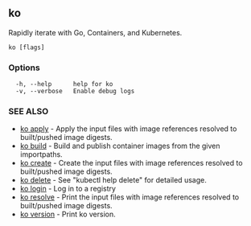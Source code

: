 ## ko

Rapidly iterate with Go, Containers, and Kubernetes.

```
ko [flags]
```

### Options

```
  -h, --help      help for ko
  -v, --verbose   Enable debug logs
```

### SEE ALSO

* [ko apply](ko_apply.md)	 - Apply the input files with image references resolved to built/pushed image digests.
* [ko build](ko_build.md)	 - Build and publish container images from the given importpaths.
* [ko create](ko_create.md)	 - Create the input files with image references resolved to built/pushed image digests.
* [ko delete](ko_delete.md)	 - See "kubectl help delete" for detailed usage.
* [ko login](ko_login.md)	 - Log in to a registry
* [ko resolve](ko_resolve.md)	 - Print the input files with image references resolved to built/pushed image digests.
* [ko version](ko_version.md)	 - Print ko version.

